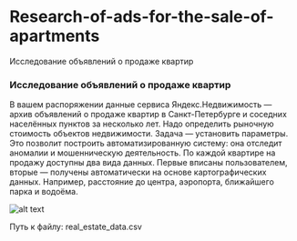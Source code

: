 # Research-of-ads-for-the-sale-of-apartments
Исследование объявлений о продаже квартир

### Исследование объявлений о продаже квартир

В вашем распоряжении данные сервиса Яндекс.Недвижимость — архив объявлений о продаже квартир в Санкт-Петербурге и соседних населённых пунктов за несколько лет. Надо определить рыночную стоимость объектов недвижимости. Задача — установить параметры. Это позволит построить автоматизированную систему: она отследит аномалии и мошенническую деятельность.
По каждой квартире на продажу доступны два вида данных. Первые вписаны пользователем, вторые — получены автоматически на основе картографических данных. Например, расстояние до центра, аэропорта, ближайшего парка и водоёма.

![alt text](https://avatars.mds.yandex.net/get-zen_doc/1911692/pub_5e046c7292414d00aface6d3_5e046ceaaad43600ace5ead5/scale_1200)

Путь к файлу: real_estate_data.csv
